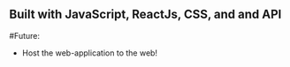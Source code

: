## Built with JavaScript, ReactJs, CSS, and and API
#Future:
- Host the web-application to the web!
